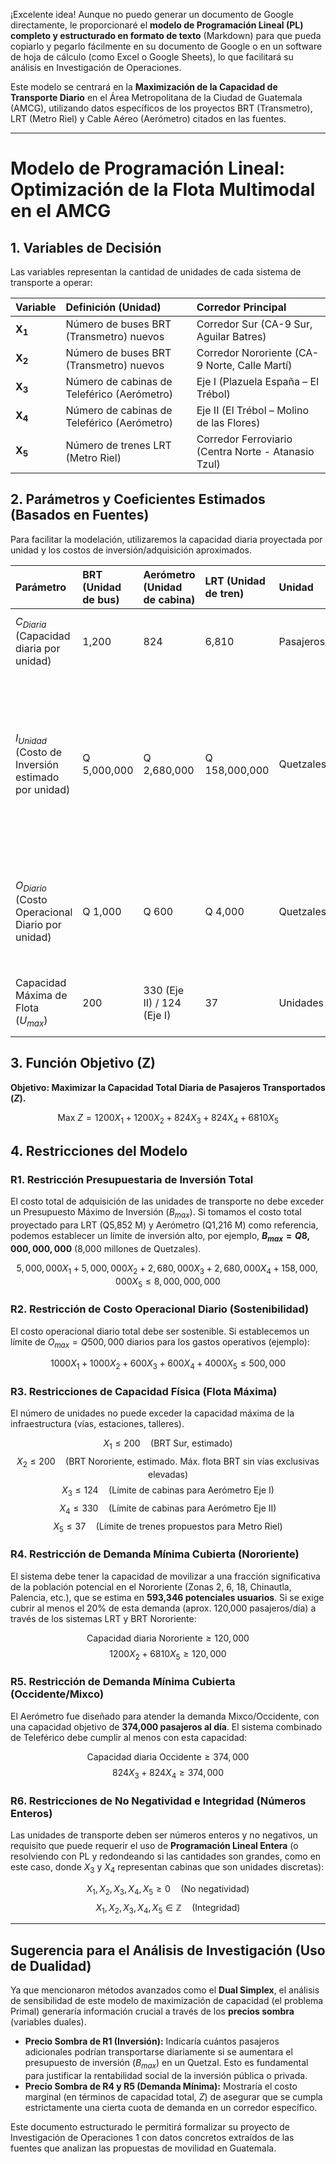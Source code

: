 ¡Excelente idea! Aunque no puedo generar un documento de Google directamente, le proporcionaré el **modelo de Programación Lineal (PL) completo y estructurado en formato de texto** (Markdown) para que pueda copiarlo y pegarlo fácilmente en su documento de Google o en un software de hoja de cálculo (como Excel o Google Sheets), lo que facilitará su análisis en Investigación de Operaciones.

Este modelo se centrará en la **Maximización de la Capacidad de Transporte Diario** en el Área Metropolitana de la Ciudad de Guatemala (AMCG), utilizando datos específicos de los proyectos BRT (Transmetro), LRT (Metro Riel) y Cable Aéreo (Aerómetro) citados en las fuentes.

---

# Modelo de Programación Lineal: Optimización de la Flota Multimodal en el AMCG

## 1. Variables de Decisión

Las variables representan la cantidad de unidades de cada sistema de transporte a operar:

| Variable | Definición (Unidad) | Corredor Principal |
| :--- | :--- | :--- |
| $\mathbf{X_1}$ | Número de buses BRT (Transmetro) nuevos | Corredor Sur (CA-9 Sur, Aguilar Batres) |
| $\mathbf{X_2}$ | Número de buses BRT (Transmetro) nuevos | Corredor Nororiente (CA-9 Norte, Calle Martí) |
| $\mathbf{X_3}$ | Número de cabinas de Teleférico (Aerómetro) | Eje I (Plazuela España – El Trébol) |
| $\mathbf{X_4}$ | Número de cabinas de Teleférico (Aerómetro) | Eje II (El Trébol – Molino de las Flores) |
| $\mathbf{X_5}$ | Número de trenes LRT (Metro Riel) | Corredor Ferroviario (Centra Norte - Atanasio Tzul) |

## 2. Parámetros y Coeficientes Estimados (Basados en Fuentes)

Para facilitar la modelación, utilizaremos la capacidad diaria proyectada por unidad y los costos de inversión/adquisición aproximados.

| Parámetro | BRT (Unidad de bus) | Aerómetro (Unidad de cabina) | LRT (Unidad de tren) | Unidad | Referencia de Origen |
| :--- | :--- | :--- | :--- | :--- | :--- |
| $C_{Diaria}$ (Capacidad diaria por unidad) | 1,200 | 824 | 6,810 | Pasajeros/Día/Unidad | Calculado: 252k/día / 37 trenes; 374k/día / 454 cabinas |
| $I_{Unidad}$ (Costo de Inversión estimado por unidad) | Q 5,000,000 | Q 2,680,000 | Q 158,000,000 | Quetzales | Estimación basada en costos totales y unidades proyectadas: LRT total Q5,852M / 37 trenes. Aerómetro total Q1,216M / 454 cabinas. |
| $O_{Diario}$ (Costo Operacional Diario por unidad) | Q 1,000 | Q 600 | Q 4,000 | Quetzales/Día | BRT es 1.6 a 7.8 veces más económico que LRT. LRT y Metro pesado son los más caros. |
| Capacidad Máxima de Flota ($U_{max}$) | 200 | 330 (Eje II) / 124 (Eje I) | 37 | Unidades | 37 trenes propuestos. 454 cabinas totales proyectadas. |

## 3. Función Objetivo (Z)

**Objetivo: Maximizar la Capacidad Total Diaria de Pasajeros Transportados ($Z$).**

$$
\text{Max } Z = 1200 X_1 + 1200 X_2 + 824 X_3 + 824 X_4 + 6810 X_5
$$

## 4. Restricciones del Modelo

### R1. Restricción Presupuestaria de Inversión Total

El costo total de adquisición de las unidades de transporte no debe exceder un Presupuesto Máximo de Inversión ($B_{max}$). Si tomamos el costo total proyectado para LRT (Q5,852 M) y Aerómetro (Q1,216 M) como referencia, podemos establecer un límite de inversión alto, por ejemplo, **$B_{max} = Q 8,000,000,000$** (8,000 millones de Quetzales).

$$
5,000,000 X_1 + 5,000,000 X_2 + 2,680,000 X_3 + 2,680,000 X_4 + 158,000,000 X_5 \leq 8,000,000,000
$$

### R2. Restricción de Costo Operacional Diario (Sostenibilidad)

El costo operacional diario total debe ser sostenible. Si establecemos un límite de $O_{max} = Q 500,000$ diarios para los gastos operativos (ejemplo):

$$
1000 X_1 + 1000 X_2 + 600 X_3 + 600 X_4 + 4000 X_5 \leq 500,000
$$

### R3. Restricciones de Capacidad Física (Flota Máxima)

El número de unidades no puede exceder la capacidad máxima de la infraestructura (vías, estaciones, talleres).

$$
X_1 \leq 200 \quad \text{(BRT Sur, estimado)}
$$
$$
X_2 \leq 200 \quad \text{(BRT Nororiente, estimado. Máx. flota BRT sin vías exclusivas elevadas)}
$$
$$
X_3 \leq 124 \quad \text{(Límite de cabinas para Aerómetro Eje I)}
$$
$$
X_4 \leq 330 \quad \text{(Límite de cabinas para Aerómetro Eje II)}
$$
$$
X_5 \leq 37 \quad \text{(Límite de trenes propuestos para Metro Riel)}
$$

### R4. Restricción de Demanda Mínima Cubierta (Nororiente)

El sistema debe tener la capacidad de movilizar a una fracción significativa de la población potencial en el Nororiente (Zonas 2, 6, 18, Chinautla, Palencia, etc.), que se estima en **593,346 potenciales usuarios**. Si se exige cubrir al menos el 20% de esta demanda (aprox. 120,000 pasajeros/día) a través de los sistemas LRT y BRT Nororiente:

$$
\text{Capacidad diaria Nororiente} \geq 120,000
$$
$$
1200 X_2 + 6810 X_5 \geq 120,000
$$

### R5. Restricción de Demanda Mínima Cubierta (Occidente/Mixco)

El Aerómetro fue diseñado para atender la demanda Mixco/Occidente, con una capacidad objetivo de **374,000 pasajeros al día**. El sistema combinado de Teleférico debe cumplir al menos con esta capacidad:

$$
\text{Capacidad diaria Occidente} \geq 374,000
$$
$$
824 X_3 + 824 X_4 \geq 374,000
$$

### R6. Restricciones de No Negatividad e Integridad (Números Enteros)

Las unidades de transporte deben ser números enteros y no negativos, un requisito que puede requerir el uso de **Programación Lineal Entera** (o resolviendo con PL y redondeando si las cantidades son grandes, como en este caso, donde $X_3$ y $X_4$ representan cabinas que son unidades discretas):

$$
X_1, X_2, X_3, X_4, X_5 \geq 0 \quad \text{(No negatividad)}
$$
$$
X_1, X_2, X_3, X_4, X_5 \in \mathbb{Z} \quad \text{(Integridad)}
$$

---

## Sugerencia para el Análisis de Investigación (Uso de Dualidad)

Ya que mencionaron métodos avanzados como el **Dual Simplex**, el análisis de sensibilidad de este modelo de maximización de capacidad (el problema Primal) generaría información crucial a través de los **precios sombra** (variables duales).

*   **Precio Sombra de R1 (Inversión):** Indicaría cuántos pasajeros adicionales podrían transportarse diariamente si se aumentara el presupuesto de inversión ($B_{max}$) en un Quetzal. Esto es fundamental para justificar la rentabilidad social de la inversión pública o privada.
*   **Precio Sombra de R4 y R5 (Demanda Mínima):** Mostraría el costo marginal (en términos de capacidad total, $Z$) de asegurar que se cumpla estrictamente una cierta cuota de demanda en un corredor específico.

Este documento estructurado le permitirá formalizar su proyecto de Investigación de Operaciones 1 con datos concretos extraídos de las fuentes que analizan las propuestas de movilidad en Guatemala.